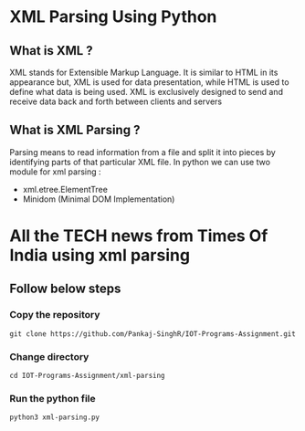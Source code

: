 # XML Parsing Using Python

## What is XML ?

XML stands for Extensible Markup Language. It is similar to HTML in its appearance but, XML is used for data presentation, while HTML is used to define what data is being used. XML is exclusively designed to send and receive data back and forth between clients and servers

## What is XML Parsing ?

Parsing means to read information from a file and split it into pieces by identifying parts of that particular XML file.
In python we can use two module for xml parsing :

- xml.etree.ElementTree
- Minidom (Minimal DOM Implementation)

# All the TECH news from Times Of India using xml parsing

## Follow below steps

### Copy the repository

```
git clone https://github.com/Pankaj-SinghR/IOT-Programs-Assignment.git
```

### Change directory

```
cd IOT-Programs-Assignment/xml-parsing
```

### Run the python file

```
python3 xml-parsing.py
```
